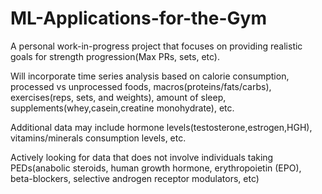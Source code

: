 # ML-Applications-for-the-Gym
A personal work-in-progress project that focuses on providing realistic goals for strength progression(Max PRs, sets, etc).

Will incorporate time series analysis based on calorie consumption, processed vs unprocessed foods, macros(proteins/fats/carbs), exercises(reps, sets, and weights), amount of sleep, supplements(whey,casein,creatine monohydrate), etc.

Additional data may include hormone levels(testosterone,estrogen,HGH), vitamins/minerals consumption levels, etc.


Actively looking for data that does not involve individuals taking PEDs(anabolic steroids, human growth hormone, erythropoietin (EPO), beta-blockers, selective androgen receptor modulators, etc)
